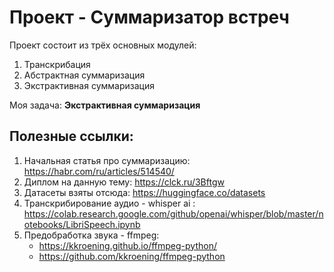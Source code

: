 # Проект - Суммаризатор встреч
Проект состоит из трёх основных модулей:
1. Транскрибация
2. Абстрактная суммаризация
3. Экстрактивная суммаризация

Моя задача: __Экстрактивная суммаризация__

## Полезные ссылки:
1. Начальная статья про суммаризацию: https://habr.com/ru/articles/514540/
2. Диплом на данную тему: https://clck.ru/3Bftgw
3. Датасеты взяты отсюда: https://huggingface.co/datasets
4. Транскрибирование аудио - whisper ai : https://colab.research.google.com/github/openai/whisper/blob/master/notebooks/LibriSpeech.ipynb
5. Предобработка звука - ffmpeg:
   - https://kkroening.github.io/ffmpeg-python/
   - https://github.com/kkroening/ffmpeg-python
